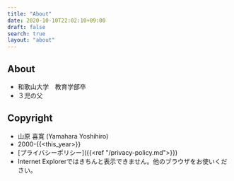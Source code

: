 ```yaml
---
title: "About"
date: 2020-10-10T22:02:10+09:00
draft: false
search: true
layout: "about"
---
```


## About
- 和歌山大学　教育学部卒
- ３児の父

## Copyright
- 山原 喜寛 (Yamahara Yoshihiro)
- 2000-{{<this_year>}}
- [プライバシーポリシー]({{<ref "/privacy-policy.md">}})
- Internet Explorerではきちんと表示できません。他のブラウザをお使いください。